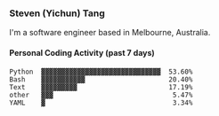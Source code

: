 ### Steven (Yichun) Tang

I'm a software engineer based in Melbourne, Australia.

#### Personal Coding Activity (past 7 days)
```
Python  ▓▓▓▓▓▓▓▓▓▓▓▓▓▓▓▓▓▓▓▓▓▓▓▓▓▓▓▓▓▓  53.60%
Bash    ▓▓▓▓▓▓▓▓▓▓▓                     20.40%
Text    ▓▓▓▓▓▓▓▓▓                       17.19%
other   ▓▓▓                              5.47%
YAML    ▓                                3.34%
```
